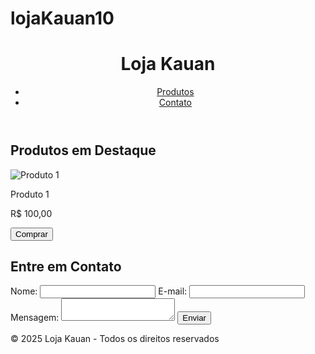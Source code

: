 # lojaKauan10
<!DOCTYPE html>
<html lang="pt-br">
<head>
  <meta charset="UTF-8">
  <meta name="viewport" content="width=device-width, initial-scale=1.0">
  <title>Sua Loja</title>
  <link rel="stylesheet" href="styles.css">
</head>
<body>
  <header>
    <h1>Loja Kauan</h1>
    <nav>
      <ul>
        <li><a href="#produtos">Produtos</a></li>
        <li><a href="#contato">Contato</a></li>
      </ul>
    </nav>
  </header>
  
  <section id="produtos">
    <h2>Produtos em Destaque</h2>
    <div class="produto">
      <img src="produto1.jpg" alt="Produto 1">
      <p>Produto 1</p>
      <p>R$ 100,00</p>
      <button>Comprar</button>
    </div>
    <!-- Adicione mais produtos aqui -->
  </section>

  <section id="contato">
    <h2>Entre em Contato</h2>
    <form action="mailto:seuemail@dominio.com" method="POST" enctype="text/plain">
      <label for="nome">Nome:</label>
      <input type="text" id="nome" name="nome" required>
      <label for="email">E-mail:</label>
      <input type="email" id="email" name="email" required>
      <label for="mensagem">Mensagem:</label>
      <textarea id="mensagem" name="mensagem" required></textarea>
      <button type="submit">Enviar</button>
    </form>
  </section>

  <footer>
    <p>&copy; 2025 Loja Kauan - Todos os direitos reservados</p>
  </footer>
  
  <script src="script.js"></script>
</body>
</html>
